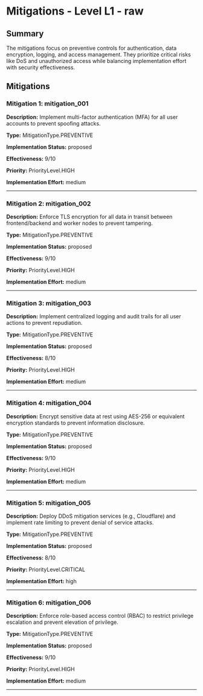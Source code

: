# Mitigations - Level L1 - raw

## Summary

The mitigations focus on preventive controls for authentication, data encryption, logging, and access management. They prioritize critical risks like DoS and unauthorized access while balancing implementation effort with security effectiveness.

## Mitigations

### Mitigation 1: mitigation_001

**Description:** Implement multi-factor authentication (MFA) for all user accounts to prevent spoofing attacks.

**Type:** MitigationType.PREVENTIVE

**Implementation Status:** proposed

**Effectiveness:** 9/10

**Priority:** PriorityLevel.HIGH

**Implementation Effort:** medium

---

### Mitigation 2: mitigation_002

**Description:** Enforce TLS encryption for all data in transit between frontend/backend and worker nodes to prevent tampering.

**Type:** MitigationType.PREVENTIVE

**Implementation Status:** proposed

**Effectiveness:** 9/10

**Priority:** PriorityLevel.HIGH

**Implementation Effort:** medium

---

### Mitigation 3: mitigation_003

**Description:** Implement centralized logging and audit trails for all user actions to prevent repudiation.

**Type:** MitigationType.PREVENTIVE

**Implementation Status:** proposed

**Effectiveness:** 8/10

**Priority:** PriorityLevel.HIGH

**Implementation Effort:** medium

---

### Mitigation 4: mitigation_004

**Description:** Encrypt sensitive data at rest using AES-256 or equivalent encryption standards to prevent information disclosure.

**Type:** MitigationType.PREVENTIVE

**Implementation Status:** proposed

**Effectiveness:** 9/10

**Priority:** PriorityLevel.HIGH

**Implementation Effort:** medium

---

### Mitigation 5: mitigation_005

**Description:** Deploy DDoS mitigation services (e.g., Cloudflare) and implement rate limiting to prevent denial of service attacks.

**Type:** MitigationType.PREVENTIVE

**Implementation Status:** proposed

**Effectiveness:** 8/10

**Priority:** PriorityLevel.CRITICAL

**Implementation Effort:** high

---

### Mitigation 6: mitigation_006

**Description:** Enforce role-based access control (RBAC) to restrict privilege escalation and prevent elevation of privilege.

**Type:** MitigationType.PREVENTIVE

**Implementation Status:** proposed

**Effectiveness:** 9/10

**Priority:** PriorityLevel.HIGH

**Implementation Effort:** medium

---

